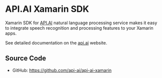 # API.AI Xamarin SDK

Xamarin SDK for [API.AI](http://api.ai) natural language processing service makes it easy to integrate speech recognition and processing features to your Xamarin apps.

See detailed documentation on the [api.ai](http://api.ai/docs/) website.

## Source Code
* GitHub: https://github.com/api-ai/api-ai-xamarin